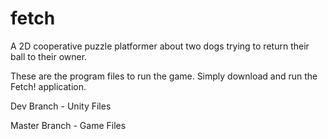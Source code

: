 # fetch
A 2D cooperative puzzle platformer about two dogs trying to return their ball to their owner.

These are the program files to run the game. Simply download and run the Fetch! application.

Dev Branch - Unity Files

Master Branch - Game Files
